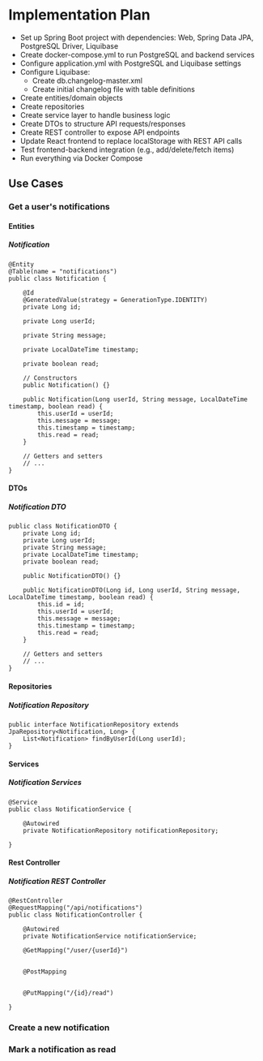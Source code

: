 # Implementation Plan

- Set up Spring Boot project with dependencies: Web, Spring Data JPA, PostgreSQL Driver, Liquibase
- Create docker-compose.yml to run PostgreSQL and backend services
- Configure application.yml with PostgreSQL and Liquibase settings
- Configure Liquibase:
    - Create db.changelog-master.xml
    - Create initial changelog file with table definitions
- Create entities/domain objects
- Create repositories
- Create service layer to handle business logic
- Create DTOs to structure API requests/responses
- Create REST controller to expose API endpoints
- Update React frontend to replace localStorage with REST API calls
- Test frontend-backend integration (e.g., add/delete/fetch items)
- Run everything via Docker Compose

## Use Cases

### Get a user's notifications
#### Entities

##### Notification
```
@Entity
@Table(name = "notifications")
public class Notification {

    @Id
    @GeneratedValue(strategy = GenerationType.IDENTITY)
    private Long id;

    private Long userId;

    private String message;

    private LocalDateTime timestamp;

    private boolean read;

    // Constructors
    public Notification() {}

    public Notification(Long userId, String message, LocalDateTime timestamp, boolean read) {
        this.userId = userId;
        this.message = message;
        this.timestamp = timestamp;
        this.read = read;
    }

    // Getters and setters
    // ...
}
```
#### DTOs
##### Notification DTO
```
public class NotificationDTO {
    private Long id;
    private Long userId;
    private String message;
    private LocalDateTime timestamp;
    private boolean read;

    public NotificationDTO() {}

    public NotificationDTO(Long id, Long userId, String message, LocalDateTime timestamp, boolean read) {
        this.id = id;
        this.userId = userId;
        this.message = message;
        this.timestamp = timestamp;
        this.read = read;
    }

    // Getters and setters
    // ...
}
```

#### Repositories

##### Notification Repository
```
public interface NotificationRepository extends JpaRepository<Notification, Long> {
    List<Notification> findByUserId(Long userId);
}
```

#### Services

##### Notification Services
```
@Service
public class NotificationService {

    @Autowired
    private NotificationRepository notificationRepository;

}
```

#### Rest Controller

##### Notification REST Controller
```
@RestController
@RequestMapping("/api/notifications")
public class NotificationController {

    @Autowired
    private NotificationService notificationService;

    @GetMapping("/user/{userId}")
    

    @PostMapping
    

    @PutMapping("/{id}/read")
    
}
```

### Create a new notification

### Mark a notification as read

